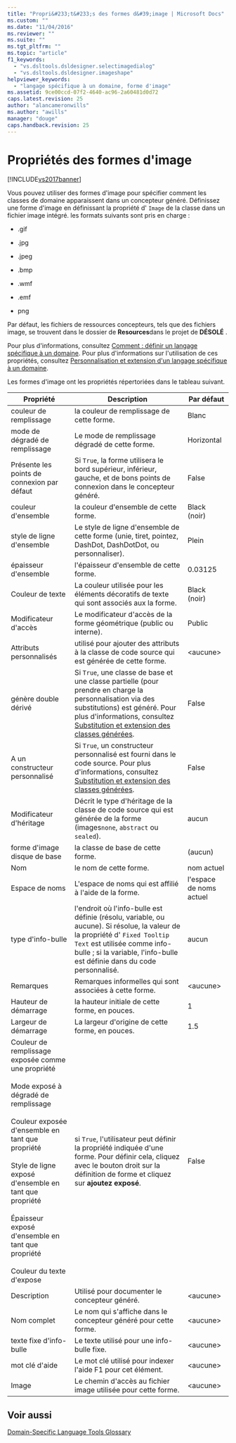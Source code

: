 ```yaml
---
title: "Propri&#233;t&#233;s des formes d&#39;image | Microsoft Docs"
ms.custom: ""
ms.date: "11/04/2016"
ms.reviewer: ""
ms.suite: ""
ms.tgt_pltfrm: ""
ms.topic: "article"
f1_keywords: 
  - "vs.dsltools.dsldesigner.selectimagedialog"
  - "vs.dsltools.dsldesigner.imageshape"
helpviewer_keywords: 
  - "langage spécifique à un domaine, forme d'image"
ms.assetid: 9ce00ccd-07f2-4640-ac96-2a60481d0d72
caps.latest.revision: 25
author: "alancameronwills"
ms.author: "awills"
manager: "douge"
caps.handback.revision: 25
---
```

# Propri&#233;t&#233;s des formes d&#39;image
[!INCLUDE[vs2017banner](../code-quality/includes/vs2017banner.md)]

Vous pouvez utiliser des formes d'image pour spécifier comment les classes de domaine apparaissent dans un concepteur généré.  Définissez une forme d'image en définissant la propriété d' `Image` de la classe dans un fichier image intégré.  les formats suivants sont pris en charge :  
  
-   .gif  
  
-   .jpg  
  
-   .jpeg  
  
-   .bmp  
  
-   .wmf  
  
-   .emf  
  
-   png  
  
 Par défaut, les fichiers de ressources concepteurs, tels que des fichiers image, se trouvent dans le dossier de **Resources**dans le projet de **DÉSOLÉ** .  
  
 Pour plus d'informations, consultez [Comment : définir un langage spécifique à un domaine](../modeling/how-to-define-a-domain-specific-language.md).  Pour plus d'informations sur l'utilisation de ces propriétés, consultez [Personnalisation et extension d'un langage spécifique à un domaine](../modeling/customizing-and-extending-a-domain-specific-language.md).  
  
 Les formes d'image ont les propriétés répertoriées dans le tableau suivant.  
  
|Propriété|Description|Par défaut|  
|---------------|-----------------|----------------|  
|couleur de remplissage|la couleur de remplissage de cette forme.|Blanc|  
|mode de dégradé de remplissage|Le mode de remplissage dégradé de cette forme.|Horizontal|  
|Présente les points de connexion par défaut|Si `True`, la forme utilisera le bord supérieur, inférieur, gauche, et de bons points de connexion dans le concepteur généré.|False|  
|couleur d'ensemble|la couleur d'ensemble de cette forme.|Black \(noir\)|  
|style de ligne d'ensemble|Le style de ligne d'ensemble de cette forme \(unie, tiret, pointez, DashDot, DashDotDot, ou personnaliser\).|Plein|  
|épaisseur d'ensemble|l'épaisseur d'ensemble de cette forme.|0.03125|  
|Couleur de texte|La couleur utilisée pour les éléments décoratifs de texte qui sont associés aux la forme.|Black \(noir\)|  
|Modificateur d'accès|Le modificateur d'accès de la forme géométrique \(public ou interne\).|Public|  
|Attributs personnalisés|utilisé pour ajouter des attributs à la classe de code source qui est générée de cette forme.|\<aucune\>|  
|génère double dérivé|Si `True`, une classe de base et une classe partielle \(pour prendre en charge la personnalisation via des substitutions\) est généré.  Pour plus d'informations, consultez [Substitution et extension des classes générées](../modeling/overriding-and-extending-the-generated-classes.md).|False|  
|A un constructeur personnalisé|Si `True`, un constructeur personnalisé est fourni dans le code source.  Pour plus d'informations, consultez [Substitution et extension des classes générées](../modeling/overriding-and-extending-the-generated-classes.md).|False|  
|Modificateur d'héritage|Décrit le type d'héritage de la classe de code source qui est générée de la forme \(images`none`, `abstract` ou `sealed`\).|aucun|  
|forme d'image disque de base|la classe de base de cette forme.|\(aucun\)|  
|Nom|le nom de cette forme.|nom actuel|  
|Espace de noms|L'espace de noms qui est affilié à l'aide de la forme.|l'espace de noms actuel|  
|type d'info\-bulle|l'endroit où l'info\-bulle est définie \(résolu, variable, ou aucune\).  Si résolue, la valeur de la propriété d' `Fixed Tooltip Text` est utilisée comme info\-bulle ; si la variable, l'info\-bulle est définie dans du code personnalisé.|aucun|  
|Remarques|Remarques informelles qui sont associées à cette forme.|\<aucune\>|  
|Hauteur de démarrage|la hauteur initiale de cette forme, en pouces.|1|  
|Largeur de démarrage|La largeur d'origine de cette forme, en pouces.|1.5|  
|Couleur de remplissage exposée comme une propriété<br /><br /> Mode exposé à dégradé de remplissage<br /><br /> Couleur exposée d'ensemble en tant que propriété<br /><br /> Style de ligne exposé d'ensemble en tant que propriété<br /><br /> Épaisseur exposé d'ensemble en tant que propriété<br /><br /> Couleur du texte d'expose|si `True`, l'utilisateur peut définir la propriété indiquée d'une forme.  Pour définir cela, cliquez avec le bouton droit sur la définition de forme et cliquez sur **ajoutez exposé**.|False|  
|Description|Utilisé pour documenter le concepteur généré.|\<aucune\>|  
|Nom complet|Le nom qui s'affiche dans le concepteur généré pour cette forme.|\<aucune\>|  
|texte fixe d'info\-bulle|Le texte utilisé pour une info\-bulle fixe.|\<aucune\>|  
|mot clé d'aide|Le mot clé utilisé pour indexer l'aide F1 pour cet élément.|\<aucune\>|  
|Image|Le chemin d'accès au fichier image utilisée pour cette forme.|\<aucune\>|  
  
## Voir aussi  
 [Domain\-Specific Language Tools Glossary](http://msdn.microsoft.com/fr-fr/ca5e84cb-a315-465c-be24-76aa3df276aa)